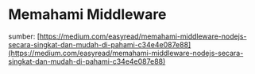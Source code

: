 # Memahami Middleware

sumber: [https://medium.com/easyread/memahami-middleware-nodejs-secara-singkat-dan-mudah-di-pahami-c34e4e087e88](https://medium.com/easyread/memahami-middleware-nodejs-secara-singkat-dan-mudah-di-pahami-c34e4e087e88)
